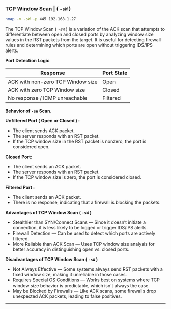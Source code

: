 ### **TCP Window Scan | ( `-sW` )**

```bash
nmap -v -sW -p 445 192.168.1.27
```

The TCP Window Scan ( `-sW` ) is a variation of the ACK scan that attempts to differentiate between open and closed ports by analyzing window size values in the RST packets from the target. It is useful for detecting firewall rules and determining which ports are open without triggering IDS/IPS alerts.

**Port Detection Logic**

| **Response** | **Port State** |
| --- | --- |
| ACK with non-zero TCP Window size | Open |
| ACK with zero TCP Window size | Closed |
| No response / ICMP unreachable | Filtered |

**Behavior of `-sW` Scan.**

**Unfiltered Port ( Open or Closed ) :**

- The client sends ACK packet.
- The server responds with an RST packet.
- If the TCP window size in the RST packet is nonzero, the port is considered open.

**Closed Port:** 

- The client sends an ACK packet.
- The server responds with an RST packet.
- If the TCP window size is zero, the port is considered closed.

**Filtered Port :**

- The client sends an ACK packet.
- There is no response, indicating that a firewall is blocking the packets.

**Advantages of TCP Window Scan ( `-sW` )**

- Stealthier than SYN/Connect Scans — Since it doesn’t initiate a connection, it is less likely to be logged or trigger IDS/IPS alerts.
- Firewall Detection — Can be used to detect which ports are actively filtered.
- More Reliable than ACK Scan — Uses TCP window size analysis for better accuracy in distinguishing open vs. closed ports.

**Disadvantages of TCP Window Scan ( `-sW` )**

- Not Always Effective — Some systems always send RST packets with a fixed window size, making it unreliable in those cases.
- Requires Special OS Conditions — Works best on systems where TCP window size behavior is predictable, which isn't always the case.
- May be Blocked by Firewalls — Like ACK scans, some firewalls drop unexpected ACK packets, leading to false positives.

---
